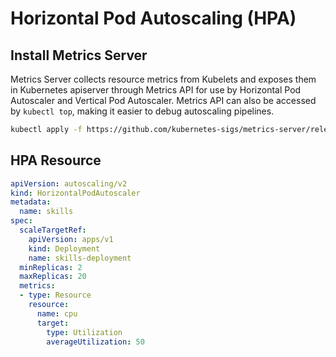 # Horizontal Pod Autoscaling (HPA)
## Install Metrics Server
Metrics Server collects resource metrics from Kubelets and exposes them in Kubernetes apiserver through Metrics API for use by Horizontal Pod Autoscaler and Vertical Pod Autoscaler. Metrics API can also be accessed by ```kubectl top```, making it easier to debug autoscaling pipelines.
``` bash
kubectl apply -f https://github.com/kubernetes-sigs/metrics-server/releases/latest/download/components.yaml
```
## HPA Resource
``` yaml
apiVersion: autoscaling/v2
kind: HorizontalPodAutoscaler
metadata:
  name: skills
spec:
  scaleTargetRef:
    apiVersion: apps/v1
    kind: Deployment
    name: skills-deployment
  minReplicas: 2
  maxReplicas: 20
  metrics:
  - type: Resource
    resource:
      name: cpu
      target:
        type: Utilization
        averageUtilization: 50
```